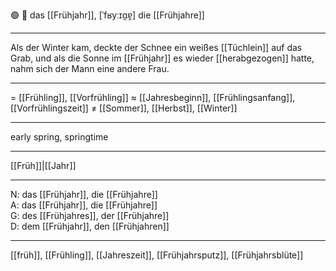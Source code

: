 🟢 🌱 das [[Frühjahr]], [ˈfʁyːɪɑ̯ɐ̯]
die [[Frühjahre]]

---
Als der Winter kam, deckte der Schnee ein weißes [[Tüchlein]] auf das Grab, und als die Sonne im [[Frühjahr]] es wieder [[herabgezogen]] hatte, nahm sich der Mann eine andere Frau.


---
= [[Frühling]], [[Vorfrühling]]
≈ [[Jahresbeginn]], [[Frühlingsanfang]], [[Vorfrühlingszeit]]
≠ [[Sommer]], [[Herbst]], [[Winter]]

---
early spring, springtime

---
[[Früh]]|[[Jahr]]

---
N: das [[Frühjahr]], die [[Frühjahre]]  
A: das [[Frühjahr]], die [[Frühjahre]]  
G: des [[Frühjahres]], der [[Frühjahre]]  
D: dem [[Frühjahr]], den [[Frühjahren]]  

---
[[früh]], [[Frühling]], [[Jahreszeit]], [[Frühjahrsputz]], [[Frühjahrsblüte]]